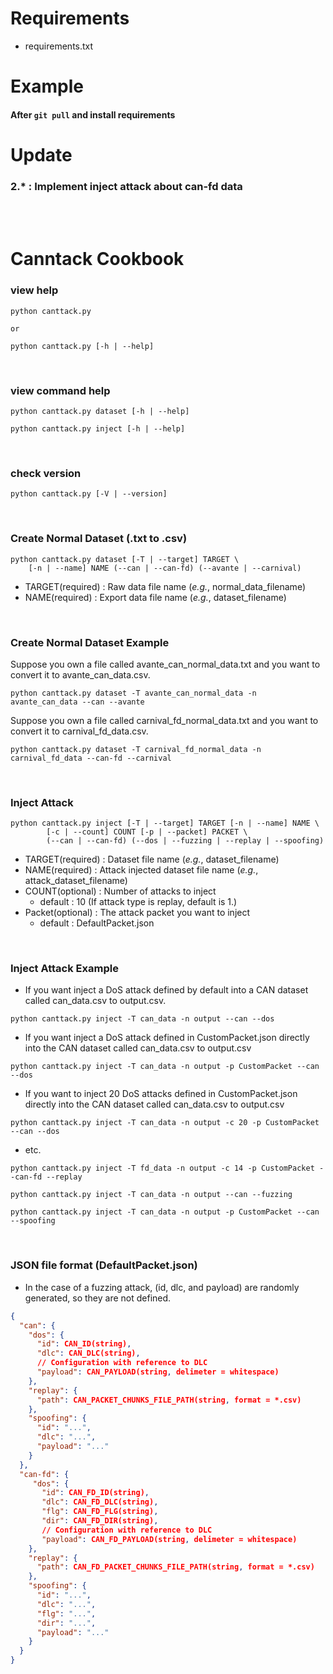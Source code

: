 # Requirements

- requirements.txt

# Example
#### After `git pull` and install requirements

# Update
### 2.* : Implement inject attack about can-fd data

<br/>
<br/>

# Canntack Cookbook
### view help

```commandline
python canttack.py 

or

python canttack.py [-h | --help]
```

<br/>

### view command help
```commandline
python canttack.py dataset [-h | --help]

python canttack.py inject [-h | --help]
```

<br/>

### check version
```commandline
python canttack.py [-V | --version]
```

<br/>

### Create Normal Dataset (.txt to .csv)

```commandline
python canttack.py dataset [-T | --target] TARGET \
    [-n | --name] NAME (--can | --can-fd) (--avante | --carnival)
```
- TARGET(required) : Raw data file name (_e.g._, normal_data_filename)
- NAME(required) : Export data file name (_e.g._, dataset_filename)

<br/>

### Create Normal Dataset Example
Suppose you own a file called avante_can_normal_data.txt and you want to convert it to avante_can_data.csv.
```commandline
python canttack.py dataset -T avante_can_normal_data -n avante_can_data --can --avante
```
Suppose you own a file called carnival_fd_normal_data.txt and you want to convert it to carnival_fd_data.csv.
```commandline
python canttack.py dataset -T carnival_fd_normal_data -n carnival_fd_data --can-fd --carnival
```

<br/>

### Inject Attack

```commandline
python canttack.py inject [-T | --target] TARGET [-n | --name] NAME \
        [-c | --count] COUNT [-p | --packet] PACKET \
        (--can | --can-fd) (--dos | --fuzzing | --replay | --spoofing)
```
- TARGET(required) : Dataset file name (_e.g._, dataset_filename)
- NAME(required) : Attack injected dataset file name (_e.g._, attack_dataset_filename)
- COUNT(optional) : Number of attacks to inject
    - default : 10 (If attack type is replay, default is 1.)
- Packet(optional) : The attack packet you want to inject
    - default : DefaultPacket.json

<br/>

### Inject Attack Example
* If you want inject a DoS attack defined by default into a CAN dataset called can_data.csv to output.csv.
```commandline
python canttack.py inject -T can_data -n output --can --dos
```
* If you want inject a DoS attack defined in CustomPacket.json directly into the CAN dataset called can_data.csv to output.csv
```commandline
python canttack.py inject -T can_data -n output -p CustomPacket --can --dos 
```
* If you want to inject 20 DoS attacks defined in CustomPacket.json directly into the CAN dataset called can_data.csv to output.csv
```commandline
python canttack.py inject -T can_data -n output -c 20 -p CustomPacket --can --dos
```
* etc.
```commandline
python canttack.py inject -T fd_data -n output -c 14 -p CustomPacket --can-fd --replay

python canttack.py inject -T can_data -n output --can --fuzzing

python canttack.py inject -T can_data -n output -p CustomPacket --can --spoofing
```

<br/>

### JSON file format (DefaultPacket.json)
* In the case of a fuzzing attack, (id, dlc, and payload) are randomly generated, so they are not defined.
```json
{
  "can": {
    "dos": {
      "id": CAN_ID(string),
      "dlc": CAN_DLC(string),
      // Configuration with reference to DLC
      "payload": CAN_PAYLOAD(string, delimeter = whitespace)
    },
    "replay": {
      "path": CAN_PACKET_CHUNKS_FILE_PATH(string, format = *.csv)
    },
    "spoofing": {
      "id": "...",
      "dlc": "...",
      "payload": "..."
    }
  },
  "can-fd": {
     "dos": {
       "id": CAN_FD_ID(string),
       "dlc": CAN_FD_DLC(string),
       "flg": CAN_FD_FLG(string),
       "dir": CAN_FD_DIR(string),
       // Configuration with reference to DLC
       "payload": CAN_FD_PAYLOAD(string, delimeter = whitespace)
    },
    "replay": {
      "path": CAN_FD_PACKET_CHUNKS_FILE_PATH(string, format = *.csv)
    },
    "spoofing": {
      "id": "...",
      "dlc": "...",
      "flg": "...",
      "dir": "...",
      "payload": "..."
    }
  }
}
```